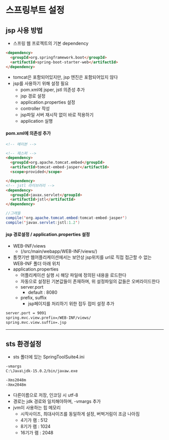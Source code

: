 # 스프링부트 설정
## jsp 사용 방법
- 스프링 웹 프로젝트의 기본 dependency   

```html
<dependency>
  <groupId>org.springframework.boot</groupId>
  <artifactId>spring-boot-starter-web</artifactId>
</dependency>
```

- tomcat은 포함되어있지만, jsp 엔진은 포함되어있지 않다
- jsp를 사용하기 위해 설정 필요
  - pom.xml에 jsper, jstl 의존성 추가
  - jsp 경로 설정
  - application.properties 설정
  - controller 작성
  - jsp파일 서버 재시작 없이 바로 적용하기
  - application 실행   

#### pom.xml에 의존성 추가   
```html
<!-- 메이븐 -->

<!-- 재스퍼 -->
<dependency>
  <groupId>org.apache.tomcat.embed</groupId>
  <artifactId>tomcat-embed-jasper</artifactId>
  <scope>provided</scope>

</dependency>
<!-- jstl 라이브러리 -->
<dependency>
  <groupId>javax.servlet</groupId>
  <artifactId>jstl</artifactId>
</dependency>

```

```java
//그래들
compile('org.apache.tomcat.embed:tomcat-embed-jasper')
compile('javax.servlet:jstl:1.2')
```

#### jsp 경로설정 / application.properties 설정
- WEB-INF/views
  - (/src/main/webapp/WEB-INF/views/)
- 톰캣기반 웹어플리케이션에서는 보안상 jsp위치를 url로 직접 접근할 수 없는 WEB-INF 폴더 아래 위치   
- application.properties
  - 어플리케이션 실행 시 해당 파일에 정의된 내용을 로드한다
  - 자동으로 설정된 기본값들이 존재하며, 위 설정파일의 값들은 오버라이드한다
  - server.port
    - default : 8080
  - prefix, suffix
    - jsp페이지를 처리하기 위한 접두 접미 설정 추가   



```html
server.port = 9091
spring.mvc.view.prefix=/WEB-INF/views/
spring.mvc.view.suffix=.jsp
```


***

## sts 환경설정

- sts 폴더에 있는 SpringToolSuite4.ini   

```html
-vmargs
C:\Java\jdk-15.0.2/bin/javaw.exe

-Xms2048m
-Xmx2048m

```
- 다른이름으로 저장, 인코딩 시 utf-8
- 경로는 jdk 경로와 일치해야하며, -vmargs 추가
- jvm이 사용하는 힙 메모리
  - 시작사이즈, 최대사이즈를 동일하게 설정, 버벅거림이 조금 나아짐
  - 4기가 램 : 512
  - 8기가 램 : 1024
  - 16기가 램 : 2048
